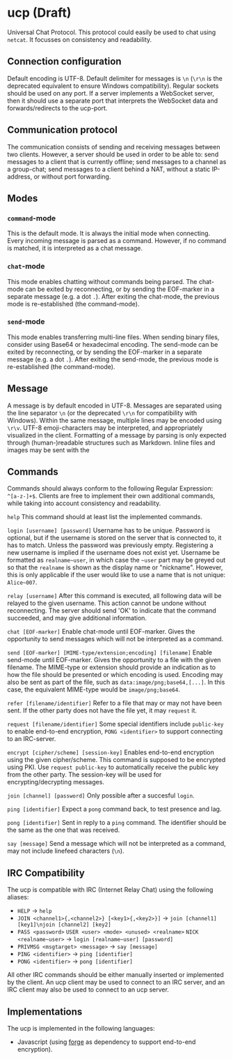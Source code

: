 # ucp (Draft)
Universal Chat Protocol. This protocol could easily be used to chat using `netcat`. It focusses on consistency and readability.

## Connection configuration
Default encoding is UTF-8.
Default delimiter for messages is `\n` (`\r\n` is the deprecated equivalent to ensure Windows compatibility).
Regular sockets should be used on any port. If a server implements a WebSocket server, then it should use a separate port that interprets the WebSocket data and forwards/redirects to the ucp-port.

## Communication protocol
The communication consists of sending and receiving messages between two clients. However, a server should be used in order to be able to: send messages to a client that is currently offline; send messages to a channel as a group-chat; send messages to a client behind a NAT, without a static IP-address, or without port forwarding.

## Modes
### `command`-mode
This is the default mode. It is always the initial mode when connecting. Every incoming message is parsed as a command. However, if no command is matched, it is interpreted as a chat message.

### `chat`-mode
This mode enables chatting without commands being parsed. The chat-mode can be exited by reconnecting, or by sending the EOF-marker in a separate message (e.g. a dot `.`). After exiting the chat-mode, the previous mode is re-established (the command-mode).

### `send`-mode
This mode enables transferring multi-line files. When sending binary files, consider using Base64 or hexadecimal encoding. The send-mode can be exited by reconnecting, or by sending the EOF-marker in a separate message (e.g. a dot `.`). After exiting the send-mode, the previous mode is re-established (the command-mode).

## Message
A message is by default encoded in UTF-8.
Messages are separated using the line separator `\n` (or the deprecated `\r\n` for compatibility with Windows).
Within the same message, multiple lines may be encoded using `\r\v`.
UTF-8 emoji-characters may be interpreted, and appropriately visualized in the client.
Formatting of a message by parsing is only expected through (human-)readable structures such as Markdown.
Inline files and images may be sent with the 

## Commands
Commands should always conform to the following Regular Expression: `^[a-z-]+$`. Clients are free to implement their own additional commands, while taking into account consistency and readability.

`help`
  This command should at least list the implemented commands.

`login [username] [password]`
  Username has to be unique.
  Password is optional, but if the username is stored on the server that is connected to, it has to match. Unless the password was previously empty.
  Registering a new username is implied if the username does not exist yet.
  Username be formatted as `realname~user`, in which case the `~user` part may be greyed out so that the `realname` is shown as the display name or "nickname".
  However, this is only applicable if the user would like to use a name that is not unique: `Alice~007`.

`relay [username]`
  After this command is executed, all following data will be relayed to the given username. This action cannot be undone without reconnecting. The server should send 'OK' to indicate that the command succeeded, and may give additional information.

`chat [EOF-marker]`
  Enable chat-mode until EOF-marker.
  Gives the opportunity to send messages which will not be interpreted as a command.

`send [EOF-marker] [MIME-type/extension;encoding] [filename]`
  Enable send-mode until EOF-marker.
  Gives the opportunity to a file with the given filename.
  The MIME-type or extension should provide an indication as to how the file should be presented or which encoding is used.
  Encoding may also be sent as part of the file, such as `data:image/png;base64,[...]`.
  In this case, the equivalent MIME-type would be `image/png;base64`.

`refer [filename/identifier]`
  Refer to a file that may or may not have been sent. If the other party does not have the file yet, it may `request` it.

`request [filename/identifier]`
  Some special identifiers include `public-key` to enable end-to-end encryption, `PONG <identifier>` to support connecting to an IRC-server.

`encrypt [cipher/scheme] [session-key]`
  Enables end-to-end encryption using the given cipher/scheme.
  This command is supposed to be encrypted using PKI.
  Use `request public-key` to automatically receive the public key from the other party.
  The session-key will be used for encrypting/decrypting messages.

`join [channel] [password]`
  Only possible after a succesful `login`.
  
`ping [identifier]`
  Expect a `pong` command back, to test presence and lag.

`pong [identifier]`
  Sent in reply to a `ping` command. The identifier should be the same as the one that was received.

`say [message]`
  Send a message which will not be interpreted as a command, may not include linefeed characters (`\n`).

## IRC Compatibility
The ucp is compatible with IRC (Internet Relay Chat) using the following aliases:

 - `HELP` -> `help`
 - `JOIN <channel1>{,<channel2>} [<key1>{,<key2>}]` -> `join [channel1] [key1]\njoin [channel2] [key2]`
 - `PASS <password>` `USER <user> <mode> <unused> <realname>` `NICK <realname~user>` -> `login [realname~user] [password]`
 - `PRIVMSG <msgtarget> <message>` -> `say [message]`
 - `PING <identifier>` -> `ping [identifier]`
 - `PONG <identifier>` -> `pong [identifier]`

All other IRC commands should be either manually inserted or implemented by the client. An ucp client may be used to connect to an IRC server, and an IRC client may also be used to connect to an ucp server.

## Implementations
The ucp is implemented in the following languages:

 - Javascript (using [forge](https://github.com/digitalbazaar/forge) as dependency to support end-to-end encryption).
